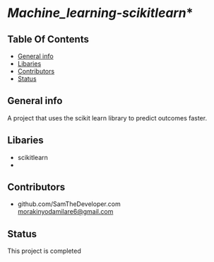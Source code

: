 # *Machine_learning-scikitlearn**

## **Table Of Contents**

* [General info](#general-info)
* [Libaries](#Libaries)
* [Contributors](#contributors)
* [Status](#status)

## General info
A project that uses the scikit learn library to predict outcomes faster.

## Libaries
* scikitlearn
* 






## Contributors
* github.com/SamTheDeveloper.com
<br>  morakinyodamilare6@gmail.com



## Status
This project is completed





